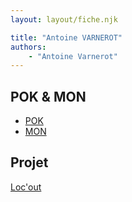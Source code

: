 ```yaml
---
layout: layout/fiche.njk

title: "Antoine VARNEROT"
authors:
    - "Antoine Varnerot"
---
```


## POK & MON

* [POK](./pok)
* [MON](./mon)

## Projet

[Loc'out](../../../projets/2022-2023/Locout)
